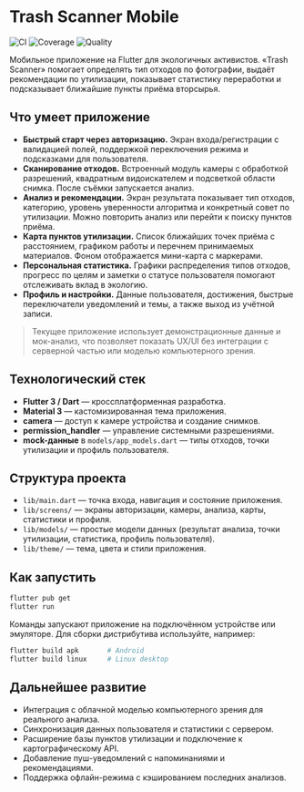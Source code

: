 # Trash Scanner Mobile

![CI](https://img.shields.io/github/actions/workflow/status/trashscanner/trashscanner_mobile/ci.yml?label=CI&logo=github)
![Coverage](https://raw.githubusercontent.com/trashscanner/trashscanner_mobile/badges/coverage.svg)
![Quality](https://raw.githubusercontent.com/trashscanner/trashscanner_mobile/badges/quality.svg)

Мобильное приложение на Flutter для экологичных активистов. «Trash Scanner» помогает определять тип отходов по фотографии, выдаёт рекомендации по утилизации, показывает статистику переработки и подсказывает ближайшие пункты приёма вторсырья.

## Что умеет приложение

- **Быстрый старт через авторизацию.** Экран входа/регистрации с валидацией полей, поддержкой переключения режима и подсказками для пользователя.
- **Сканирование отходов.** Встроенный модуль камеры с обработкой разрешений, квадратным видоискателем и подсветкой области снимка. После съёмки запускается анализ.
- **Анализ и рекомендации.** Экран результата показывает тип отходов, категорию, уровень уверенности алгоритма и конкретный совет по утилизации. Можно повторить анализ или перейти к поиску пунктов приёма.
- **Карта пунктов утилизации.** Список ближайших точек приёма с расстоянием, графиком работы и перечнем принимаемых материалов. Фоном отображается мини-карта с маркерами.
- **Персональная статистика.** Графики распределения типов отходов, прогресс по целям и заметки о статусе пользователя помогают отслеживать вклад в экологию.
- **Профиль и настройки.** Данные пользователя, достижения, быстрые переключатели уведомлений и темы, а также выход из учётной записи.

> Текущее приложение использует демонстрационные данные и мок-анализ, что позволяет показать UX/UI без интеграции с серверной частью или моделью компьютерного зрения.

## Технологический стек

- **Flutter 3 / Dart** — кроссплатформенная разработка.
- **Material 3** — кастомизированная тема приложения.
- **camera** — доступ к камере устройства и создание снимков.
- **permission_handler** — управление системными разрешениями.
- **mock-данные** в `models/app_models.dart` — типы отходов, точки утилизации и профиль пользователя.

## Структура проекта

- `lib/main.dart` — точка входа, навигация и состояние приложения.
- `lib/screens/` — экраны авторизации, камеры, анализа, карты, статистики и профиля.
- `lib/models/` — простые модели данных (результат анализа, точки утилизации, статистика, профиль пользователя).
- `lib/theme/` — тема, цвета и стили приложения.

## Как запустить

```bash
flutter pub get
flutter run
```

Команды запускают приложение на подключённом устройстве или эмуляторе. Для сборки дистрибутива используйте, например:

```bash
flutter build apk       # Android
flutter build linux     # Linux desktop
```

## Дальнейшее развитие

- Интеграция с облачной моделью компьютерного зрения для реального анализа.
- Синхронизация данных пользователя и статистики с сервером.
- Расширение базы пунктов утилизации и подключение к картографическому API.
- Добавление пуш-уведомлений с напоминаниями и рекомендациями.
- Поддержка офлайн-режима с кэшированием последних анализов.
